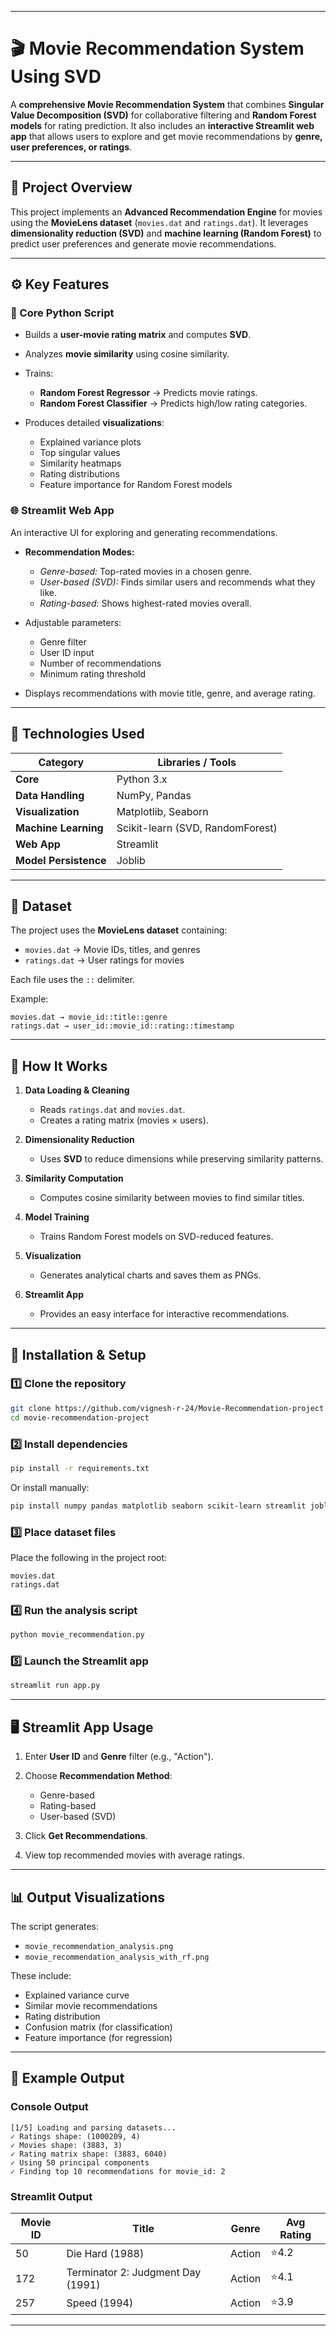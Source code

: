
---

# 🎬 Movie Recommendation System Using SVD

A **comprehensive Movie Recommendation System** that combines **Singular Value Decomposition (SVD)** for collaborative filtering and **Random Forest models** for rating prediction.
It also includes an **interactive Streamlit web app** that allows users to explore and get movie recommendations by **genre, user preferences, or ratings**.

---

## 🧠 Project Overview

This project implements an **Advanced Recommendation Engine** for movies using the **MovieLens dataset** (`movies.dat` and `ratings.dat`).
It leverages **dimensionality reduction (SVD)** and **machine learning (Random Forest)** to predict user preferences and generate movie recommendations.

---

## ⚙️ Key Features

### 🎯 Core Python Script

* Builds a **user-movie rating matrix** and computes **SVD**.
* Analyzes **movie similarity** using cosine similarity.
* Trains:

  * **Random Forest Regressor** → Predicts movie ratings.
  * **Random Forest Classifier** → Predicts high/low rating categories.
* Produces detailed **visualizations**:

  * Explained variance plots
  * Top singular values
  * Similarity heatmaps
  * Rating distributions
  * Feature importance for Random Forest models

### 🌐 Streamlit Web App

An interactive UI for exploring and generating recommendations.

* **Recommendation Modes:**

  * *Genre-based:* Top-rated movies in a chosen genre.
  * *User-based (SVD):* Finds similar users and recommends what they like.
  * *Rating-based:* Shows highest-rated movies overall.
* Adjustable parameters:

  * Genre filter
  * User ID input
  * Number of recommendations
  * Minimum rating threshold
* Displays recommendations with movie title, genre, and average rating.

---

## 🧩 Technologies Used

| Category              | Libraries / Tools                |
| --------------------- | -------------------------------- |
| **Core**              | Python 3.x                       |
| **Data Handling**     | NumPy, Pandas                    |
| **Visualization**     | Matplotlib, Seaborn              |
| **Machine Learning**  | Scikit-learn (SVD, RandomForest) |
| **Web App**           | Streamlit                        |
| **Model Persistence** | Joblib                           |

---

## 📁 Dataset

The project uses the **MovieLens dataset** containing:

* `movies.dat` → Movie IDs, titles, and genres
* `ratings.dat` → User ratings for movies

Each file uses the `::` delimiter.

Example:

```
movies.dat → movie_id::title::genre  
ratings.dat → user_id::movie_id::rating::timestamp
```



---

## 🧮 How It Works

1. **Data Loading & Cleaning**

   * Reads `ratings.dat` and `movies.dat`.
   * Creates a rating matrix (movies × users).
2. **Dimensionality Reduction**

   * Uses **SVD** to reduce dimensions while preserving similarity patterns.
3. **Similarity Computation**

   * Computes cosine similarity between movies to find similar titles.
4. **Model Training**

   * Trains Random Forest models on SVD-reduced features.
5. **Visualization**

   * Generates analytical charts and saves them as PNGs.
6. **Streamlit App**

   * Provides an easy interface for interactive recommendations.

---

## 🚀 Installation & Setup

### 1️⃣ Clone the repository

```bash
git clone https://github.com/vignesh-r-24/Movie-Recommendation-project.git
cd movie-recommendation-project
```

### 2️⃣ Install dependencies

```bash
pip install -r requirements.txt
```

Or install manually:

```bash
pip install numpy pandas matplotlib seaborn scikit-learn streamlit joblib
```

### 3️⃣ Place dataset files

Place the following in the project root:

```
movies.dat
ratings.dat
```

### 4️⃣ Run the analysis script

```bash
python movie_recommendation.py
```

### 5️⃣ Launch the Streamlit app

```bash
streamlit run app.py
```

---

## 🖥️ Streamlit App Usage

1. Enter **User ID** and **Genre** filter (e.g., "Action").
2. Choose **Recommendation Method**:

   * Genre-based
   * Rating-based
   * User-based (SVD)
3. Click **Get Recommendations**.
4. View top recommended movies with average ratings.

---

## 📊 Output Visualizations

The script generates:

* `movie_recommendation_analysis.png`
* `movie_recommendation_analysis_with_rf.png`

These include:

* Explained variance curve
* Similar movie recommendations
* Rating distribution
* Confusion matrix (for classification)
* Feature importance (for regression)

---

## 🧾 Example Output

### Console Output

```
[1/5] Loading and parsing datasets...
✓ Ratings shape: (1000209, 4)
✓ Movies shape: (3883, 3)
✓ Rating matrix shape: (3883, 6040)
✓ Using 50 principal components
✓ Finding top 10 recommendations for movie_id: 2
```

### Streamlit Output

| Movie ID | Title                             | Genre  | Avg Rating |
| -------- | --------------------------------- | ------ | ---------- |
| 50       | Die Hard (1988)                   | Action | ⭐4.2       |
| 172      | Terminator 2: Judgment Day (1991) | Action | ⭐4.1       |
| 257      | Speed (1994)                      | Action | ⭐3.9       |

---

